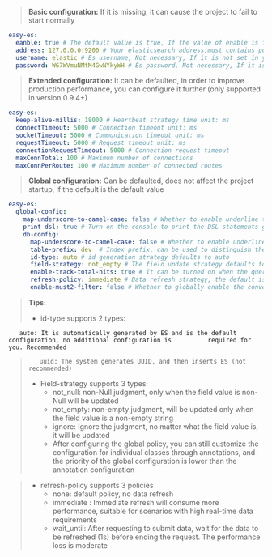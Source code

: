 > **Basic configuration:**
> If it is missing, it can cause the project to fail to start normally

```yaml
easy-es:
  eanble: true # The default value is true, If the value of enable is false, it is considered that Easy-es is not enabled
  address: 127.0.0.0:9200 # Your elasticsearch address,must contains port, If it is a cluster, please separate with',' just like this: 127.0.0.0:9200,127.0.0.1:9200
  username: elastic # Es username, Not necessary, If it is not set in your elasticsearch, delete this line
  password: WG7WVmuNMtM4GwNYkyWH # Es password, Not necessary, If it is not set, delete this line

```
> **Extended configuration:**
> It can be defaulted, in order to improve production performance, you can configure it further (only supported in version 0.9.4+)

```yaml
easy-es:
  keep-alive-millis: 18000 # Heartbeat strategy time unit: ms
  connectTimeout: 5000 # Connection timeout unit: ms
  socketTimeout: 5000 # Communication timeout unit: ms
  requestTimeout: 5000 # Request timeout unit: ms
  connectionRequestTimeout: 5000 # Connection request timeout
  maxConnTotal: 100 # Maximum number of connections
  maxConnPerRoute: 100 # Maximum number of connected routes
```
> **Global configuration:**
> Can be defaulted, does not affect the project startup, if the default is the default value

```yaml
easy-es:
  global-config:
    map-underscore-to-camel-case: false # Whether to enable underline to hump default is false (0.9.8+ version support)
    print-dsl: true # Turn on the console to print the DSL statements generated by this framework. It is turned on by default. It is recommended to turn off the production environment (supported by version 0.9.7+)
    db-config:
      map-underscore-to-camel-case: false # Whether to enable underline to hump default is false (0.9.8+ version support)
      table-prefix: dev_ # Index prefix, can be used to distinguish the environment, the default is empty
      id-type: auto # id generation strategy defaults to auto
      field-strategy: not_empty # The field update strategy defaults to not_null, and the field is updated only when the field value is not empty
      enable-track-total-hits: true # It can be turned on when the query exceeds 1w, the default is false
      refresh-policy: immediate # Data refresh strategy, the default is no refresh
      enable-must2-filter: false # Whether to globally enable the conversion of the must query type to the filter query type The default is false and no conversion

```
> **Tips:**
> - id-type supports 2 types:
> 
       auto: It is automatically generated by ES and is the default configuration, no additional configuration is          required for you. Recommended
>        uuid: The system generates UUID, and then inserts ES (not recommended)
> - Field-strategy supports 3 types:
>    - not_null: non-Null judgment, only when the field value is non-Null will be updated
>    - not_empty: non-empty judgment, will be updated only when the field value is a non-empty string
>    - ignore: Ignore the judgment, no matter what the field value is, it will be updated
>    - After configuring the global policy, you can still customize the configuration for individual classes through annotations, and the priority of the global configuration is lower than the annotation configuration

> - refresh-policy supports 3 policies
>     - none: default policy, no data refresh
>     - immediate : Immediate refresh will consume more performance, suitable for scenarios with high real-time data requirements
>     - wait_until: After requesting to submit data, wait for the data to be refreshed (1s) before ending the request. The performance loss is moderate


